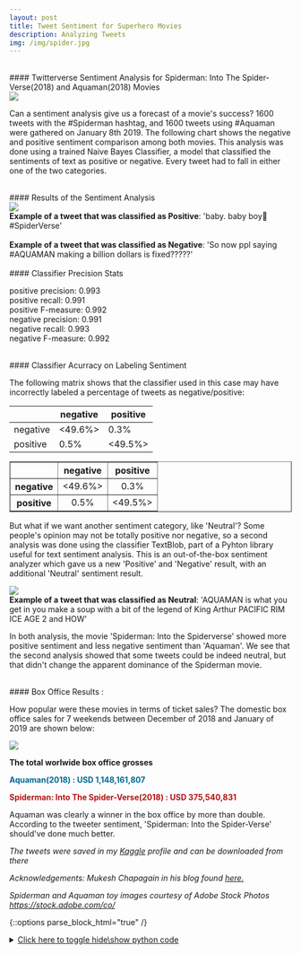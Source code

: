 ```yaml
---
layout: post
title: Tweet Sentiment for Superhero Movies
description: Analyzing Tweets
img: /img/spider.jpg
---
```


<br>
#### Twitterverse Sentiment Analysis for Spiderman: Into The Spider-Verse(2018)  and Aquaman(2018) Movies
<br>
<img src="../spiderman_vs_aquaman_img/aqua_vs_spider.jpg" class="center">

Can a sentiment analysis give us a forecast of a movie's success? 1600 tweets with the #Spiderman hashtag, and 1600 tweets using #Aquaman were gathered on January 8th 2019.  The following chart shows the negative and positive sentiment comparison among both movies. This analysis was done using a trained Naive Bayes Classifier, a model that classified the sentiments of text as positive or negative. Every tweet had to fall in either one of the two categories. 

<br>
#### Results of the Sentiment Analysis
<br>

<img src="../spiderman_vs_aquaman_img/output_4_0.png">

<br>
<strong>Example of a tweet that was classified as Positive</strong>: 'baby. baby boy🥰 #SpiderVerse'
<br>

<br>
<strong>Example of a tweet that was classified as Negative</strong>: 'So now ppl saying #AQUAMAN making a billion dollars is fixed?????'
<br>


<br>
#### Classifier Precision Stats
<br>

   positive precision: 0.993<br>
   positive recall: 0.991<br>
   positive F-measure: 0.992<br>
   negative precision: 0.991<br>
   negative recall: 0.993<br>
   negative F-measure: 0.992<br>

<br>
#### Classifier Acurracy on Labeling Sentiment
<br>

The following matrix shows that the classifier used in this case may have incorrectly labeled a percentage of tweets as negative/positive:
    
|            | negative   | positive   |
| ---------- | ---------- | ---------- |
| negative   | <49.6%>    |   0.3%     |
| positive   |   0.5%     | <49.5%>    |

<table border="1" class="w3-table-all">
  <thead>
    <tr style="text-align: center;">
      <th> </th>
      <th>negative</th>
      <th>positive</th>
    </tr>
  </thead>
  <tbody>
    <tr style="text-align: center;">
      <th>negative</th>
      <td>&lt;49.6%&gt;</td>
      <td>0.3%</td>
    </tr>
    <tr style="text-align: center;">
      <th>positive</th>
      <td>0.5%</td>
      <td>&lt;49.5%&gt;</td>
    </tr>
  </tbody>
</table>

    
But what if we want another sentiment category, like 'Neutral'? Some people's opinion may not be totally positive nor negative, so a second analysis was done using the classifier TextBlob, part of a Pyhton library useful for text sentiment analysis. This is an out-of-the-box sentiment analyzer which gave us a new 'Positive' and 'Negative' result, with an additional 'Neutral' sentiment result.

<img src="../spiderman_vs_aquaman_img/output_14_0.png">

<br>
<strong>Example of a tweet that was classified as Neutral</strong>: 'AQUAMAN is what you get in you make a soup with a bit of the legend of King Arthur PACIFIC RIM ICE AGE 2 and HOW'
<br>

In both analysis, the movie 'Spiderman: Into the Spiderverse' showed more positive sentiment and less negative sentiment than 'Aquaman'. We see that the second analysis showed that some tweets could be indeed neutral, but that didn't change the apparent dominance of the Spiderman movie.


<br>
#### Box Office Results :
<br>

How popular were these movies in terms of ticket sales? The domestic box office sales for 7 weekends between December of 2018 and January of 2019 are shown below:

<img src="../spiderman_vs_aquaman_img/gross.png">

<strong>The total worlwide box office grosses</strong><br>

<span style="color:#006994"><strong>Aquaman(2018) :  USD 1,148,161,807</strong></span>

<span style="color:#B11313"><strong>Spiderman: Into The Spider-Verse(2018) :  USD 375,540,831</strong></span>


Aquaman was clearly a winner in the box office by more than double. According to the tweeter sentiment, 'Spiderman: Into the Spider-Verse' should've done much better. 

    
*The tweets were saved in my [Kaggle](https://www.kaggle.com/marchman/spiderman-and-aquaman-tweets/data) profile and can be downloaded from there*

*Acknowledgements: Mukesh Chapagain in his blog found [here.](http://blog.chapagain.com.np/python-nltk-twitter-sentiment-analysis-natural-language-processing-nlp/)*

*Spiderman and Aquaman toy images courtesy of Adobe Stock Photos https://stock.adobe.com/co/*

{::options parse_block_html="true" /}

<details><summary markdown="span"><u>Click here to toggle hide\show python code</u></summary>

```python
#Get the twitter_samples database with 5000 positive tweets and 5000 negative tweets
import nltk
nltk.download('twitter_samples')
import json
# nltk.download("twitter_samples")
from nltk.corpus import twitter_samples
print (twitter_samples.fileids())#Show that files loaded correctly. Should show three files.
    


# Create a dictionary to convert emoticons into words
def load_dict_smileys():
    
    return {
        ":‑)":"smiley",
        ":-]":"smiley",
        ":-3":"smiley",
        ":->":"smiley",
        "8-)":"smiley",
        ":-}":"smiley",
        ":)":"smiley",
        ":]":"smiley",
        ":3":"smiley",
        ":>":"smiley",
        "8)":"smiley",
        ":}":"smiley",
        ":o)":"smiley",
        ":c)":"smiley",
        ":^)":"smiley",
        "=]":"smiley",
        "=)":"smiley",
        ":-))":"smiley",
        ":‑D":"smiley",
        "8‑D":"smiley",
        "x‑D":"smiley",
        "X‑D":"smiley",
        ":D":"smiley",
        "8D":"smiley",
        "xD":"smiley",
        "XD":"smiley",
        ":‑(":"sad",
        ":‑c":"sad",
        ":‑<":"sad",
        ":‑[":"sad",
        ":(":"sad",
        ":c":"sad",
        ":<":"sad",
        ":[":"sad",
        ":-||":"sad",
        ">:[":"sad",
        ":{":"sad",
        ":@":"sad",
        ">:(":"sad",
        ":'‑(":"sad",
        ":'(":"sad",
        ":‑P":"playful",
        "X‑P":"playful",
        "x‑p":"playful",
        ":‑p":"playful",
        ":‑Þ":"playful",
        ":‑þ":"playful",
        ":‑b":"playful",
        ":P":"playful",
        "XP":"playful",
        "xp":"playful",
        ":p":"playful",
        ":Þ":"playful",
        ":þ":"playful",
        ":b":"playful",
        "<3":"love"
        }

#Clean and Tokenize tweets
import string
import re
import emoji
 
from nltk.corpus import stopwords 
stopwords_english = stopwords.words('english')
 
from nltk.stem import PorterStemmer
stemmer = PorterStemmer() #This is used to reduce the words to their stem word ('likely' becomes 'like').

from nltk.tokenize import TweetTokenizer

#Use a variable for the positive, negative and all tweets using their respective file name:
pos_tweets = twitter_samples.strings('positive_tweets.json')
neg_tweets = twitter_samples.strings('negative_tweets.json')
all_tweets = twitter_samples.strings('tweets.20150430-223406.json')

# Create a function that cleans and tokenizes tweets
def cleanAndTokenizeTweets(tweet):
    # remove stock market tickers like $GE
    tweet = re.sub(r'\$\w*', '', tweet)
 
    # remove old style retweet text "RT"
    tweet = re.sub(r'^RT[\s]+', '', tweet)
 
    # remove hyperlinks
    tweet = re.sub(r'https?:\/\/.*[\r\n]*', '', tweet)
    
    # remove hashtags
    # only removing the hash # sign from the word
    tweet = re.sub(r'#', '', tweet)
    
    # Convert emojis into words
    tweet = emoji.demojize(tweet)
    
    # Convert emoticons into words
    SMILEY = load_dict_smileys()  
    words = tweet.split()
    reformed = [SMILEY[word] if word in SMILEY else word for word in words]
    tweet = " ".join(reformed)
 
    # tokenize tweets
    tokenizer = TweetTokenizer(preserve_case=False, strip_handles=True, reduce_len=True)
    tweet_tokens = tokenizer.tokenize(tweet)
 
    tweets_clean = []    
    for word in tweet_tokens:
        if (word not in stopwords_english and # remove stopwords
                word not in string.punctuation): # remove punctuation
            #tweets_clean.append(word)
            stem_word = stemmer.stem(word) # stemming word
            tweets_clean.append(stem_word)
 
    return tweets_clean

#Create a bag of words function that uses the function cleanAndTokenizeTweets(), then returns the bag.
def bag_of_words(tweet):
    words = cleanAndTokenizeTweets(tweet)
    words_dictionary = dict([word, True] for word in words)    
    return words_dictionary

#Create a list of bags of words with all positive tweets
pos_tweets_set = []
for tweet in pos_tweets:
    pos_tweets_set.append((bag_of_words(tweet), 'pos')) 
    
#Create a list of bags of words with all negative tweets
neg_tweets_set = []
for tweet in neg_tweets:
    neg_tweets_set.append((bag_of_words(tweet), 'neg'))

# Radomize pos_reviews_set and neg_reviews_set
# doing so will output different accuracy result everytime we run the program
from random import shuffle 
shuffle(pos_tweets_set)
shuffle(neg_tweets_set)

#Train on 80% of tweets and test on 20% of tweets
train_set = pos_tweets_set[1000:] + neg_tweets_set[1000:]
test_set = pos_tweets_set[:1000] + neg_tweets_set[:1000]
 
print('Test tweets:',len(test_set),'Train tweets:',len(train_set)) # Check the number of tweets in test and train


#Training Classifier and Calculating Accuracy
from nltk import classify
from nltk import NaiveBayesClassifier
 
classifier = NaiveBayesClassifier.train(train_set)
 
accuracy = classify.accuracy(classifier, test_set)

from collections import defaultdict
from nltk.metrics import precision, recall, f_measure, ConfusionMatrix

actual_set = defaultdict(set)
predicted_set = defaultdict(set)
 
actual_set_cm = []
predicted_set_cm = []
 
for index, (feature, actual_label) in enumerate(test_set):
    actual_set[actual_label].add(index)
    actual_set_cm.append(actual_label)
 
    predicted_label = classifier.classify(feature)
 
    predicted_set[predicted_label].add(index)
    predicted_set_cm.append(predicted_label)


   

import pandas as pd
import matplotlib.pyplot as plt
plt.style.use('ggplot')

%matplotlib inline

SpidermanDF = pd.read_csv('Spiderman Tweets.csv')

#Create bag of words for each of the SpiderVerse tweets
Spider_text_set = []
for text in SpidermanDF['Text']:
    Spider_text_set.append(bag_of_words(text))

#Classify each bag of words
Spider_result = []
for bag in Spider_text_set:
    Spider_result.append(classifier.classify(bag))

SpidermanDF['Sentiment'] = Spider_result #Create a new column for the sentiment

plotSeries = SpidermanDF['Sentiment'].value_counts() #Get the number of negatives and positives

AquamanDF = pd.read_csv('Aquaman Tweets.csv')

Aquaman_text_set = []
for text in AquamanDF['Text']:
    Aquaman_text_set.append(bag_of_words(text))

#Classify each bag of words
Aquaman_result = []
for bag in Aquaman_text_set:
    Aquaman_result.append(classifier.classify(bag))

AquamanDF['Sentiment'] = Aquaman_result #Create a new column for the sentiment
plotSeries1 = AquamanDF['Sentiment'].value_counts()

# Plot

fig = plt.figure(facecolor="white",figsize=(10,8))
bar_width = 0.4
ax = fig.add_subplot(1, 1, 1)
r = [0,0.5] #Space between bars
tick_pos = [i + (bar_width/40) for i in r]

ax1 = ax.bar(r, plotSeries.values, width=bar_width, label='Spiderman', color='#B11313',edgecolor='white' )
ax2 = ax.bar(r, plotSeries1.values, bottom=plotSeries.values, width=bar_width, label='Aquaman', 
             color='#006994',edgecolor='white')
ax3 = ax.bar(r, plotSeries1.values, bottom=plotSeries.values, width=bar_width, color='#006994',edgecolor='white')
ax.set_ylabel("Count", fontsize=14, style='italic')
ax.set_xlabel("Sentiment", fontsize=14, style='italic')
ax.legend(loc='best')
plt.xticks(tick_pos, ["Positive", "Negative"], fontsize=14)
plt.yticks(fontsize=13)

for r1, r2 in zip(ax1, ax2): #Code to configure text inside each plot
    h1 = r1.get_height() #In first loop it gets positive count, then negative then neutral for spider
    h2 = r2.get_height() #Same for aqua
    percent_spider = (h1/1600)*100 #Turn the count into a percentage
    percent_aqua = (h2/1600)*100

    plt.text(r1.get_x() + r1.get_width() / 2., h1 / 2., "%d %%" % percent_spider, ha="center", va="center", 
             color="white", fontsize=13, fontweight="bold")
    plt.text(r2.get_x() + r2.get_width() / 2., h1 + h2 / 2., "%d %%" % percent_aqua, ha="center", va="center", 
             color="white", fontsize=13, fontweight="bold")
plt.legend(prop={'size': 13})
plt.title('Sentiment Analysis on Tweets about\n Spiderman and Aquaman Movies')
plt.show()


print('pos precision:', precision(actual_set['pos'], predicted_set['pos']))
print('pos recall:', recall(actual_set['pos'], predicted_set['pos'])) 
print('pos F-measure:', f_measure(actual_set['pos'], predicted_set['pos']))
print('neg precision:', precision(actual_set['neg'], predicted_set['neg']))
print('neg recall:', recall(actual_set['neg'], predicted_set['neg'])) 
print('neg F-measure:', f_measure(actual_set['neg'], predicted_set['neg'])) 

cm = ConfusionMatrix(actual_set_cm, predicted_set_cm)
print (cm.pretty_format(sort_by_count=True, show_percents=True, truncate=9))

# Now use the TextBlob classifier to do a new analysis which includes a neutral category for sentiment

```python
import pandas as pd
from textblob import TextBlob
import re
import emoji #Import emoji library to turn emojis into words that express sentiment

spider = pd.read_csv("Spiderman Tweets.csv")
aqua = pd.read_csv("Aquaman Tweets.csv")

spider.head()



def clean_tweet(tweet): 
    ''' 
    Utility function to clean tweet text by removing links, special characters 
    using simple regex statements. 
    '''
    # remove stock market tickers like $GE
    tweet = re.sub(r'\$\w*', '', tweet)
 
    # remove old style retweet text "RT"
    tweet = re.sub(r'^RT[\s]+', '', tweet)
 
    # remove hyperlinks
    tweet = re.sub(r'https?:\/\/.*[\r\n]*', '', tweet)
    
    # remove hashtags # only removing the hash # sign from the word
    tweet = re.sub(r'#', '', tweet)
    #Convert emoji into word
    tweet = emoji.demojize(tweet)
    
    # Convert Smileys into words
    SMILEY = load_dict_smileys()  #Use the function created for the first analysis
    words = tweet.split()
    reformed = [SMILEY[word] if word in SMILEY else word for word in words]
    tweet = " ".join(reformed)
    
    return ' '.join(re.sub("(@[A-Za-z0-9]+)|([^0-9A-Za-z \t])|(\w+:\/\/\S+)", " ", tweet).split()) 


def get_tweet_sentiment(tweet): 
    ''' 
    Utility function to classify sentiment of passed tweet 
    using textblob's sentiment method 
    '''
    # create TextBlob object of passed tweet text 
    analysis = TextBlob(tweet) 
    # set sentiment 
    if analysis.sentiment.polarity > 0: 
        return 'positive'
    elif analysis.sentiment.polarity == 0: 
        return 'neutral'
    else: 
        return 'negative'

# Apply functions to spiderman series and create Sentiment column
spider["Text"] = spider["Text"].apply(clean_tweet)
spider["Sentiment"] = spider["Text"].apply(get_tweet_sentiment)

# Apply functions to aquaman series and create Sentiment column
aqua["Text"] = aqua["Text"].apply(clean_tweet)
aqua["Sentiment"] = aqua["Text"].apply(get_tweet_sentiment)

%matplotlib inline

plot_spider = spider["Sentiment"].value_counts()
plot_aqua = aqua['Sentiment'].value_counts()

# Plot

fig = plt.figure(facecolor="white",figsize=(10,8))
bar_width = 0.4
ax = fig.add_subplot(1, 1, 1)
r = [0,0.5,1] #Space between bars
tick_pos = [i + (bar_width/40) for i in r]

ax1 = ax.bar(r, plot_spider.values, width=bar_width, label='Spiderman', color='#B11313',edgecolor='white' )
ax2 = ax.bar(r, plot_aqua.values, bottom=plot_spider.values, width=bar_width, label='Aquaman', 
             color='#006994',edgecolor='white')
ax3 = ax.bar(r, plot_aqua.values, bottom=plot_spider.values, width=bar_width, color='#006994',edgecolor='white')
ax.set_ylabel("Count", fontsize=14, style='italic')
ax.set_xlabel("Sentiment", fontsize=14, style='italic')
ax.legend(loc='best')
plt.xticks(tick_pos, ["Positive", "Negative","Neutral"], fontsize=14)
plt.yticks(fontsize=13)

for r1, r2 in zip(ax1, ax2): #Code to configure text inside each plot
    h1 = r1.get_height() #In first loop it gets positive count, then negative then neutral for spider
    h2 = r2.get_height() #Same for aqua
    percent_spider = (h1/1600)*100 #Turn the count into a percentage
    percent_aqua = (h2/1600)*100
    plt.text(r1.get_x() + r1.get_width() / 2., h1 / 2., "%d %%" % percent_spider, ha="center", va="center", 
             color="white", fontsize=13, fontweight="bold")
    plt.text(r2.get_x() + r2.get_width() / 2., h1 + h2 / 2., "%d %%" % percent_aqua, ha="center", va="center", 
             color="white", fontsize=13, fontweight="bold")
plt.legend(prop={'size': 13})
plt.title('Sentiment Analysis on Tweets about\n Spiderman and Aquaman Movies')
plt.show()
```